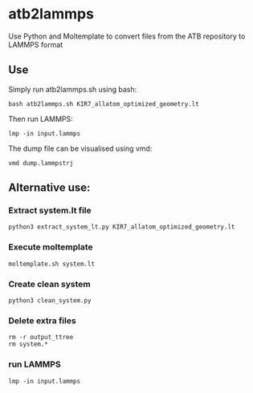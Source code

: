 # atb2lammps

Use Python and Moltemplate to convert files from the ATB repository to LAMMPS format

## Use

Simply run atb2lammps.sh using bash:

```
bash atb2lammps.sh KIR7_allatom_optimized_geometry.lt
```

Then run LAMMPS: 

```
lmp -in input.lammps
```

The dump file can be visualised using vmd:

```
vmd dump.lammpstrj
```


## Alternative use:

### Extract system.lt file

```
python3 extract_system_lt.py KIR7_allatom_optimized_geometry.lt
```

### Execute moltemplate

```
moltemplate.sh system.lt
```

### Create clean system

```
python3 clean_system.py
```

### Delete extra files

```
rm -r output_ttree
rm system.*
```

### run LAMMPS

```
lmp -in input.lammps
```
